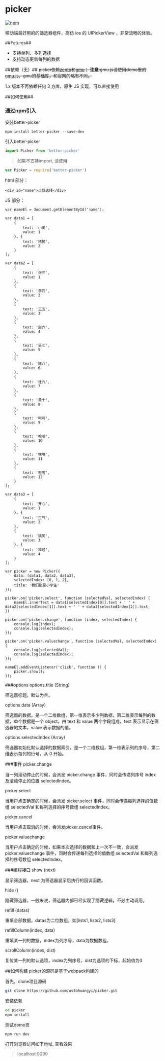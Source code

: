 # picker
[![npm](https://img.shields.io/npm/v/better-picker.svg?style=flat-square)](https://www.npmjs.com/package/better-picker)

移动端最好用的的筛选器组件，高仿 ios 的 UIPickerView ，非常流畅的体验。

##Fetures##
- 支持单列、多列选择
- 支持动态更新每列的数据

##依赖（无）##
~~picker依赖[zepto](http://zeptojs.com/)和[gmu](http://gmu.baidu.com/)；
**注意**:gmu.js请使用demo里的[gmu.js](https://github.com/ustbhuangyi/picker/blob/master/demo/gmu.js)，gmu的基础库，和官网的略有不同。~~

1.x 版本不再依赖任何 3 方库，原生 JS 实现，可以直接使用

##如何使用##

### 通过npm引入 ###

安装better-picker

```shell
npm install better-picker --save-dev
```
引入better-picker

```javascript
import Picker from 'better-picker'
```

>如果不支持import, 请使用

```javascript
var Picker = require('better-picker')
```


html 部分：

    <div id="name">点我选择</div>

JS 部分：

    var nameEl = document.getElementById('name');
    
    var data1 = [
    	{
    		text: '小美',
    		value: 1
    	}, {
    		text: '猪猪',
    		value: 2
    	}
    ];
    
    var data2 = [
    	{
    		text: '张三',
    		value: 1
    	},
    	{
    		text: '李四',
    		value: 2
    	},
    	{
    		text: '王五',
    		value: 3
    	},
    	{
    		text: '赵六',
    		value: 4
    	},
    	{
    		text: '吴七',
    		value: 5
    	},
    	{
    		text: '陈八',
    		value: 6
    	},
    	{
    		text: '杜九',
    		value: 7
    	},
    	{
    		text: '黄十',
    		value: 8
    	},
    	{
    		text: '呵呵',
    		value: 9
    	},
    	{
    		text: '哈哈',
    		value: 10
    	},
    	{
    		text: '嘿嘿',
    		value: 11
    	},
    	{
    		text: '啦啦',
    		value: 12
    	}
    ];
    
    var data3 = [
    	{
    		text: '开心',
    		value: 1
    	}, {
    		text: '生气',
    		value: 2
    	},
    	{
    		text: '搞笑',
    		value: 3
    	}, {
    		text: '难过',
    		value: 4
    	}
    ];
    
    var picker = new Picker({
    	data: [data1, data2, data3],
    	selectedIndex: [0, 1, 2],
    	title: '我们都是小学生'
    });
    
    picker.on('picker.select', function (selectedVal, selectedIndex) {
    	nameEl.innerText = data1[selectedIndex[0]].text + ' ' + data2[selectedIndex[1]].text + ' ' + data3[selectedIndex[2]].text;
    })
    
    picker.on('picker.change', function (index, selectedIndex) {
    	console.log(index);
    	console.log(selectedIndex);
    });
    
    picker.on('picker.valuechange', function (selectedVal, selectedIndex) {
    	console.log(selectedVal);
    	console.log(selectedIndex);
    });
    
    nameEl.addEventListener('click', function () {
    	picker.show();
    });

   

###options
options.title  (String)

筛选器标题，默认为空。

options.data  (Array)

筛选器的数据，是一个二维数组，第一维表示多少列数据，第二维表示每列的数据，单个数据是一个 object，由 text 和 value 两个字段组成，text 表示显示在筛选器的文本，value 表示数据的值。

options.selectedIndex (Array)

筛选器初始化默认选择的数据索引，是一个二维数组，第一维表示列的序号，第二维表示每列的行号，从 0 开始。

###事件
picker.change

当一列滚动停止的时候，会派发 picker.change 事件，同时会传递列序号 index 及滚动停止的位置 selectedIndex。

picker.select

当用户点击确定的时候，会派发 picker.select 事件，同时会传递每列选择的值数组 selectedVal 和每列选择的序号数组 selectedIndex。

picker.cancel

当用户点击取消的时候，会派发picker.cancel事件。

picker.valuechange

当用户点击确定的时候，如果本次选择的数据和上一次不一致，会派发 picker.valuechange 事件，同时会传递每列选择的值数组 selectedVal 和每列选择的序号数组 selectedIndex。

###编程接口
show (next)

显示筛选器，next 为筛选器显示后执行的回调函数。

hide ()

隐藏筛选器，一般来说，筛选器内部已经实现了隐藏逻辑，不必主动调用。

refill (datas)

重填全部数据，datas为二位数组，如[lists1, lists2, lists3]

refillColumn(index, data)

重填某一列的数据，index为列序号，data为数据数组。

scrollColumn(index, dist)

复位某一列的默认选项，index为列序号，dist为选项的下标，起始值为0

##如何构建
picker的源码是基于webpack构建的

首先，clone项目源码
```bash
git clone https://github.com/ustbhuangyi/picker.git
```

安装依赖
```bash
cd picker
npm install
```
测试demo页

```bash
npm run dev
```
打开浏览器访问如下地址, 查看效果

> localhost:9090

